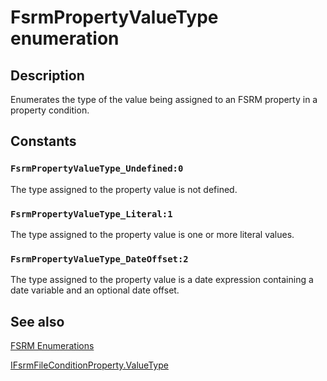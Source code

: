 # FsrmPropertyValueType enumeration

## Description

Enumerates the type of the value being assigned to an FSRM property in a property
condition.

## Constants

### `FsrmPropertyValueType_Undefined:0`

The type assigned to the property value is not defined.

### `FsrmPropertyValueType_Literal:1`

The type assigned to the property value is one or more literal values.

### `FsrmPropertyValueType_DateOffset:2`

The type assigned to the property value is a date expression containing a date variable and an optional
date offset.

## See also

[FSRM Enumerations](https://learn.microsoft.com/previous-versions/windows/desktop/fsrm/fsrm-enumerations)

[IFsrmFileConditionProperty.ValueType](https://learn.microsoft.com/previous-versions/windows/desktop/api/fsrmreports/nf-fsrmreports-ifsrmfileconditionproperty-get_valuetype)